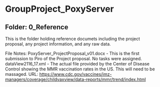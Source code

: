 # GroupProject_PoxyServer
## Folder: 0_Reference

This is the folder holding reference documets including the project proposal, any project information, and any raw data.

File Notes:
PoxyServer_ProjectProposal_v01.docx - This is the first submission to Piro of the Project proposal.  No tasks were assigned.
dataView2116_17.xml - The actual file provided by the Center of Disease Control showing the MMR vaccination rates in the US.  This will need to be massaged.  URL:  https://www.cdc.gov/vaccines/imz-managers/coverage/childvaxview/data-reports/mmr/trend/index.html

